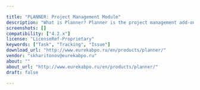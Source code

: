 ```yaml
---

title: "PLANNER: Project Management Module"
description: "What is Planner? Planner is the project management add-on for Alfresco-based ECM systems. It helps to collaborate on projects, plan and control the employees` activities and track on completion progress and time spent on every issue. With Planner you don`t have to stay at office all the time to keep in touch with project team. You can manage the project from everywhere with Internet browser. Planner helps to: 1. Organize a convenient platform for collaboration on any projects. 2. Upload .mpp or .pod files, create and edit projects. 3. Create issues for members of the project group and set deadlines. 4. Set and change the sequence of tasks and establish links between them. 5."
screenshots: []
compatibility: ["4.2.x"]
license: "LicenseRef-Proprietary"
keywords: ["Task", "Tracking", "Issue"]
download_url: "http://www.eurekabpo.ru/en/products/planner/"
vendor: "skharitonov@eurekabpo.ru"
about: ""
about_url: "http://www.eurekabpo.ru/en/products/planner/"
draft: false

---
```

